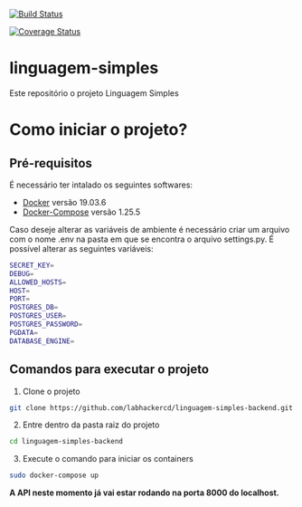 [![Build Status](https://travis-ci.org/labhackercd/linguagem-simples-backend.svg?branch=master)](https://travis-ci.org/labhackercd/linguagem-simples-backend)

[![Coverage Status](https://coveralls.io/repos/github/labhackercd/linguagem-simples-backend/badge.svg?branch=master)](https://coveralls.io/github/labhackercd/linguagem-simples-backend?branch=master)

# linguagem-simples
Este repositório o projeto Linguagem Simples


# Como iniciar o projeto?

## Pré-requisitos
É necessário ter intalado os seguintes softwares:
* [Docker](https://docs.docker.com/engine/install/) versão 19.03.6
* [Docker-Compose](https://docs.docker.com/compose/install/) versão 1.25.5

Caso deseje alterar as variáveis de ambiente é necessário criar um arquivo com o nome .env na pasta em que se encontra o arquivo settings.py. É possível alterar as
seguintes variáveis:

```bash
SECRET_KEY=
DEBUG=
ALLOWED_HOSTS=
HOST=
PORT=
POSTGRES_DB=
POSTGRES_USER=
POSTGRES_PASSWORD=
PGDATA=
DATABASE_ENGINE=
```

## Comandos para executar o projeto
1. Clone o projeto
```bash
git clone https://github.com/labhackercd/linguagem-simples-backend.git
```
2. Entre dentro da pasta raiz do projeto
```bash
cd linguagem-simples-backend
```

3. Execute o comando para iniciar os containers 
```bash
sudo docker-compose up
```

**A API neste momento já vai estar rodando na porta 8000 do localhost.**